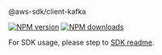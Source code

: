 @aws-sdk/client-kafka

[![NPM version](https://img.shields.io/npm/v/@aws-sdk/client-kafka/rc.svg)](https://www.npmjs.com/package/@aws-sdk/client-kafka)
[![NPM downloads](https://img.shields.io/npm/dm/@aws-sdk/client-kafka.svg)](https://www.npmjs.com/package/@aws-sdk/client-kafka)

For SDK usage, please step to [SDK readme](https://github.com/aws/aws-sdk-js-v3).
